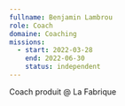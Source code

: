 ```yaml
---
fullname: Benjamin Lambrou
role: Coach
domaine: Coaching
missions:
  - start: 2022-03-28
    end: 2022-06-30
    status: independent
---
```


Coach produit @ La Fabrique 
